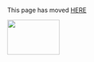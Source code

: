 This page has moved [HERE](https://github.com/Linaro/documentation/blob/master/Reference-Platform/EnterpriseEdition/OpenStack-Liberty.md) 

<a href="http://96boards.org" target="_blank"><img src="http://i.imgur.com/IjStasg.png" data-canonical-src="http://i.imgur.com/IjStasg.png" width="120" height="80" /></a>

